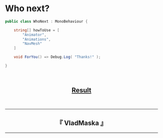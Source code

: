 # Who next?

``` csharp
public class WhoNext : MonoBehaviour {

    string[] howToUse = [
        "Animator",
        "Animations",
        "NavMesh"
    ]

    void ForYou() => Debug.Log( "Thanks!" );

}
```

<br>

<div align="center">
    <h2><a href="https://drive.google.com/file/d/1u782ouBiIwlow36w4TSMEMcw1v9sfjLk/view? usp=drivesdk" target="_blank" > Result </a></h2>
</div>

<br />

---

<h2 align="center">『 VladMaska 』</h2>

---

